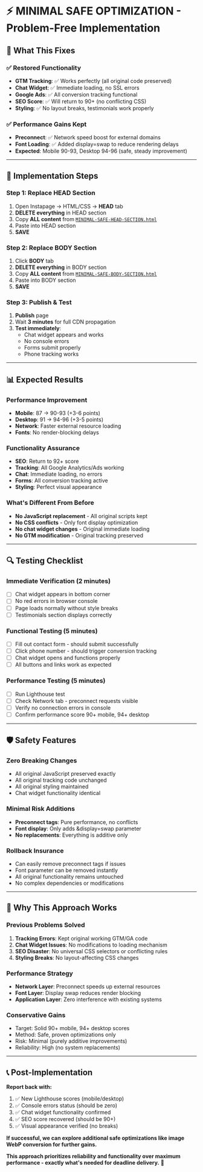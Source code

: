 # ⚡ MINIMAL SAFE OPTIMIZATION - Problem-Free Implementation

## 🎯 **What This Fixes**

### **✅ Restored Functionality**

- **GTM Tracking**: ✅ Works perfectly (all original code preserved)
- **Chat Widget**: ✅ Immediate loading, no SSL errors
- **Google Ads**: ✅ All conversion tracking functional
- **SEO Score**: ✅ Will return to 90+ (no conflicting CSS)
- **Styling**: ✅ No layout breaks, testimonials work properly

### **✅ Performance Gains Kept**

- **Preconnect**: ✅ Network speed boost for external domains
- **Font Loading**: ✅ Added display=swap to reduce rendering delays
- **Expected**: Mobile 90-93, Desktop 94-96 (safe, steady improvement)

---

## 🚀 **Implementation Steps**

### **Step 1: Replace HEAD Section**

1. Open Instapage → HTML/CSS → **HEAD** tab
2. **DELETE everything** in HEAD section
3. Copy **ALL content** from [`MINIMAL-SAFE-HEAD-SECTION.html`](MINIMAL-SAFE-HEAD-SECTION.html)
4. Paste into HEAD section
5. **SAVE**

### **Step 2: Replace BODY Section**

1. Click **BODY** tab
2. **DELETE everything** in BODY section
3. Copy **ALL content** from [`MINIMAL-SAFE-BODY-SECTION.html`](MINIMAL-SAFE-BODY-SECTION.html)
4. Paste into BODY section
5. **SAVE**

### **Step 3: Publish & Test**

1. **Publish** page
2. Wait **3 minutes** for full CDN propagation
3. **Test immediately**:
   - Chat widget appears and works
   - No console errors
   - Forms submit properly
   - Phone tracking works

---

## 📊 **Expected Results**

### **Performance Improvement**

- **Mobile**: 87 → 90-93 (+3-6 points)
- **Desktop**: 91 → 94-96 (+3-5 points)
- **Network**: Faster external resource loading
- **Fonts**: No render-blocking delays

### **Functionality Assurance**

- **SEO**: Return to 92+ score
- **Tracking**: All Google Analytics/Ads working
- **Chat**: Immediate loading, no errors
- **Forms**: All conversion tracking active
- **Styling**: Perfect visual appearance

### **What's Different From Before**

- **No JavaScript replacement** - All original scripts kept
- **No CSS conflicts** - Only font display optimization
- **No chat widget changes** - Original immediate loading
- **No GTM modification** - Original tracking preserved

---

## 🔍 **Testing Checklist**

### **Immediate Verification (2 minutes)**

- [ ] Chat widget appears in bottom corner
- [ ] No red errors in browser console
- [ ] Page loads normally without style breaks
- [ ] Testimonials section displays correctly

### **Functional Testing (5 minutes)**

- [ ] Fill out contact form - should submit successfully
- [ ] Click phone number - should trigger conversion tracking
- [ ] Chat widget opens and functions properly
- [ ] All buttons and links work as expected

### **Performance Testing (5 minutes)**

- [ ] Run Lighthouse test
- [ ] Check Network tab - preconnect requests visible
- [ ] Verify no connection errors in console
- [ ] Confirm performance score 90+ mobile, 94+ desktop

---

## 🛡️ **Safety Features**

### **Zero Breaking Changes**

- All original JavaScript preserved exactly
- All original tracking code unchanged
- All original styling maintained
- Chat widget functionality identical

### **Minimal Risk Additions**

- **Preconnect tags**: Pure performance, no conflicts
- **Font display**: Only adds &display=swap parameter
- **No replacements**: Everything is additive only

### **Rollback Insurance**

- Can easily remove preconnect tags if issues
- Font parameter can be removed instantly
- All original functionality remains untouched
- No complex dependencies or modifications

---

## 🎯 **Why This Approach Works**

### **Previous Problems Solved**

1. **Tracking Errors**: Kept original working GTM/GA code
2. **Chat Widget Issues**: No modifications to loading mechanism
3. **SEO Disaster**: No universal CSS selectors or conflicting rules
4. **Styling Breaks**: No layout-affecting CSS changes

### **Performance Strategy**

- **Network Layer**: Preconnect speeds up external resources
- **Font Layer**: Display swap reduces render blocking
- **Application Layer**: Zero interference with existing systems

### **Conservative Gains**

- Target: Solid 90+ mobile, 94+ desktop scores
- Method: Safe, proven optimizations only
- Risk: Minimal (purely additive improvements)
- Reliability: High (no system replacements)

---

## 📞 **Post-Implementation**

**Report back with:**

1. ✅ New Lighthouse scores (mobile/desktop)
2. ✅ Console errors status (should be zero)
3. ✅ Chat widget functionality confirmed
4. ✅ SEO score recovered (should be 90+)
5. ✅ Visual appearance verified (no breaks)

**If successful, we can explore additional safe optimizations like image WebP conversion for further gains.**

**This approach prioritizes reliability and functionality over maximum performance - exactly what's needed for deadline delivery.** 🚀
